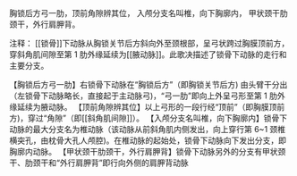 胸锁后方弓一肋，顶前角隙辨其位，
入颅分支名叫椎，向下胸廓内，
甲状颈干肋颈干，外行肩胛背。

注释：
[[锁骨]]下动脉从胸锁关节后方斜向外至颈根部，呈弓状跨过胸膜顶前方，穿斜角肌间隙至第 1 肋外缘延续为[[腋动脉]]。此歌决描述了锁骨下动脉的走行和主要分支。

【胸锁后方弓一肋】右锁骨下动脉在“胸锁后方”（即胸锁关节后方) 由头臂干分出（左锁骨下动脉略长，直接起于主动脉弓)，“弓一肋”即向上外呈弓形至第 1 肋外缘延续为腋动脉。
【顶前角隙辨其位】以上弓形的一段行经“顶前”（即胸膜顶前方)，穿过“角隙”（即[[斜角肌间隙]]）。
【入颅分支名叫椎，向下胸廓内】锁骨下动脉的最大分支名为椎动脉（该动脉从前斜角肌内侧发出，向上穿行第 6~1 颈椎横突孔，由枕骨大孔人颅腔)。在椎动脉的起始处，锁骨下动脉向下发出分支，即胸廓内动脉。
【甲状颈干肋颈干，外行肩胛背】锁骨下动脉另外的分支有甲状颈干、肋颈干和“外行肩胛背”即行向外侧的肩胛背动脉